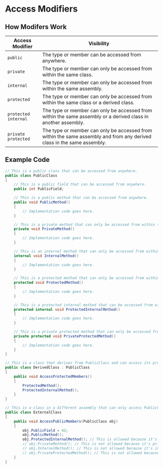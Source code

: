 # Access Modifiers

## How Modifers Work

| Access Modifier | Visibility |
| --- | --- |
| `public` | The type or member can be accessed from anywhere. |
| `private` | The type or member can only be accessed from within the same class. |
| `internal` | The type or member can only be accessed from within the same assembly. |
| `protected` | The type or member can only be accessed from within the same class or a derived class. |
| `protected internal` | The type or member can only be accessed from within the same assembly or a derived class in another assembly. |
| `private protected` | The type or member can only be accessed from within the same assembly and from any derived class in the same assembly. |

## Example Code

```C#
// This is a public class that can be accessed from anywhere.
public class PublicClass
{
    // This is a public field that can be accessed from anywhere.
    public int PublicField;

    // This is a public method that can be accessed from anywhere.
    public void PublicMethod()
    {
        // Implementation code goes here.
    }

    // This is a private method that can only be accessed from within this class.
    private void PrivateMethod()
    {
        // Implementation code goes here.
    }

    // This is an internal method that can only be accessed from within this assembly.
    internal void InternalMethod()
    {
        // Implementation code goes here.
    }

    // This is a protected method that can only be accessed from within this class or a derived class.
    protected void ProtectedMethod()
    {
        // Implementation code goes here.
    }

    // This is a protected internal method that can be accessed from within this assembly or a derived class in another assembly.
    protected internal void ProtectedInternalMethod()
    {
        // Implementation code goes here.
    }

    // This is a private protected method that can only be accessed from within this assembly and from any derived class in the same assembly.
    private protected void PrivateProtectedMethod()
    {
        // Implementation code goes here.
    }
}

// This is a class that derives from PublicClass and can access its protected and protected internal members.
public class DerivedClass : PublicClass
{
    public void AccessProtectedMembers()
    {
        ProtectedMethod();
        ProtectedInternalMethod();
    }
}

// This is a class in a different assembly that can only access PublicClass's public and protected internal members.
public class ExternalClass
{
    public void AccessPublicMembers(PublicClass obj)
    {
        obj.PublicField = 42;
        obj.PublicMethod();
        obj.ProtectedInternalMethod(); // This is allowed because it's protected internal.
        // obj.PrivateMethod(); // This is not allowed because it's private.
        // obj.InternalMethod(); // This is not allowed because it's internal.
        // obj.PrivateProtectedMethod(); // This is not allowed because it's private protected.
    }
}
```